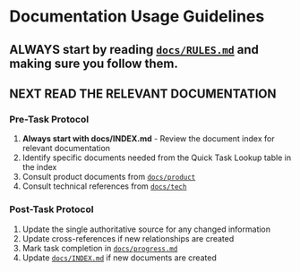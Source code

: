 # Documentation Usage Guidelines

## ALWAYS start by reading [`docs/RULES.md`](docs/RULES.md) and making sure you follow them.

## NEXT READ THE RELEVANT DOCUMENTATION

### Pre-Task Protocol

1. **Always start with docs/INDEX.md** - Review the document index for relevant
   documentation
2. Identify specific documents needed from the Quick Task Lookup table in the
   index
3. Consult product documents from [`docs/product`](docs/product)
4. Consult technical references from [`docs/tech`](docs/tech)

### Post-Task Protocol

1. Update the single authoritative source for any changed information
2. Update cross-references if new relationships are created
3. Mark task completion in [`docs/progress.md`](docs/progress.md)
4. Update [`docs/INDEX.md`](docs/INDEX.md) if new documents are created
